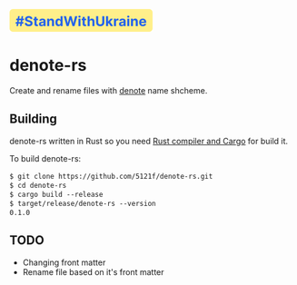 [![StandWithUkraine](https://raw.githubusercontent.com/vshymanskyy/StandWithUkraine/main/badges/StandWithUkraine.svg)](https://github.com/vshymanskyy/StandWithUkraine/blob/main/docs/README.md)

# denote-rs

Create and rename files with [denote](https://github.com/protesilaos/denote) name shcheme.

## Building

denote-rs written in Rust so you need [Rust compiler and Cargo](https://www.rust-lang.org) for build it.

To build denote-rs:

```
$ git clone https://github.com/5121f/denote-rs.git
$ cd denote-rs
$ cargo build --release
$ target/release/denote-rs --version
0.1.0
```

## TODO

- Changing front matter
- Rename file based on it's front matter
